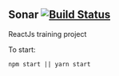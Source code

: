 Sonar [![Build Status](https://travis-ci.org/taras-bohdan/Sonar.svg?branch=master)](https://travis-ci.org/taras-bohdan/Sonar)
----------------
ReactJs training project

To start:
```npm
npm start || yarn start
```
